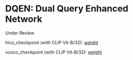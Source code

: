 # DQEN: Dual Query Enhanced Network

Under Review

hico_checkpoint (with CLIP Vit-B/32): [weight](https://drive.google.com/file/d/1I0eJOw877alyfNi-fLCF4vQYJP0yjIPd/view?usp=sharing)

vcoco_checkpoint (with CLIP Vit-B/32): [weight](https://drive.google.com/file/d/11VWzYk6RwQ9hml0_SLElAhL9IIKxzyyV/view?usp=sharing)
